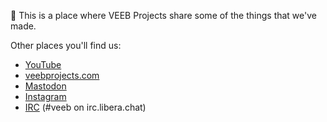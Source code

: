 👋 This is a place where VEEB Projects share some of the things that we've made.

Other places you'll find us:

- [YouTube](https://www.youtube.com/channel/UCz5BOU9J9pB_O0B8-rDjCWQ)
- [veebprojects.com](https://veeb.ch/projects)
- <a rel="me" href="https://fosstodon.org/@veeb">Mastodon</a>
- [Instagram](https://www.instagram.com/v_e_e_b/)
- [IRC](https://web.libera.chat/?nick=LotOfFroth%3F#veeb) (#veeb on irc.libera.chat)

<!---
veebch/veebch is a ✨ special ✨ repository because its `README.md` (this file) appears on your GitHub profile.
You can click the Preview link to take a look at your changes.
--->
